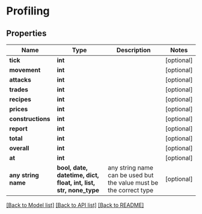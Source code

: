 # Profiling


## Properties
Name | Type | Description | Notes
------------ | ------------- | ------------- | -------------
**tick** | **int** |  | [optional] 
**movement** | **int** |  | [optional] 
**attacks** | **int** |  | [optional] 
**trades** | **int** |  | [optional] 
**recipes** | **int** |  | [optional] 
**prices** | **int** |  | [optional] 
**constructions** | **int** |  | [optional] 
**report** | **int** |  | [optional] 
**total** | **int** |  | [optional] 
**overall** | **int** |  | [optional] 
**at** | **int** |  | [optional] 
**any string name** | **bool, date, datetime, dict, float, int, list, str, none_type** | any string name can be used but the value must be the correct type | [optional]

[[Back to Model list]](../README.md#documentation-for-models) [[Back to API list]](../README.md#documentation-for-api-endpoints) [[Back to README]](../README.md)


